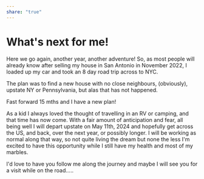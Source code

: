 ```yaml
---
share: "true"
---
```


# What's next for me!

Here we go again, another year, another adventure! So, as most people will already know after selling my house in San Antonio in November 2022, I loaded up my car and took an 8 day road trip across to NYC. 

The plan was to find a new house with no close neighbours, (obviously), upstate NY or Pennsylvania, but alas that has not happened.

Fast forward 15 mths and I have a new plan!

As a kid I always loved the thought of travelling in an RV or camping, and that time has now come. With a fair amount of anticipation and fear, all being well I will depart upstate on May 11th, 2024 and hopefully get across the US, and back, over the next year, or possibly longer. I will be working as normal along that way, so not quite living the dream but none the less I'm excited to have this opportunity while I still have my health and most of my marbles.

I'd love to have you follow me along the journey and maybe I will see you for a visit while on the road.....




















